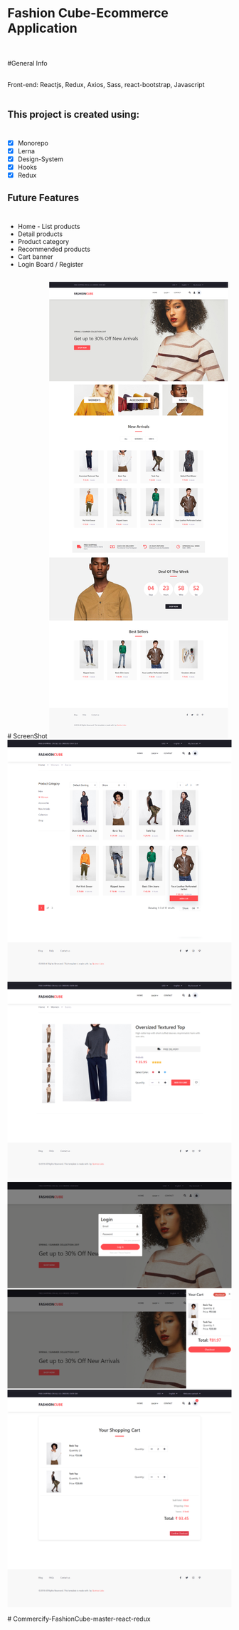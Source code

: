 # Fashion Cube-Ecommerce Application <br/><br/>

#General Info <br/><br/>

Front-end: Reactjs, Redux, Axios, Sass, react-bootstrap, Javascript<br/><br/>

<!-- [Live-Demo](https://quintuslabs.github.io/fashion-cube) <br/><br/>  -->

## This project is created using: <br/><br/>

- [x] Monorepo<br/>
- [x] Lerna<br/>
- [x] Design-System<br/>
- [x] Hooks<br/>
- [x] Redux<br/>
## Future Features <br/><br/>

- Home - List products <br/>
- Detail products<br/>
- Product category<br/>
- Recommended products<br/>
- Cart banner <br/>
- Login Board / Register<br/>
<br/>
# ScreenShot

<img src="screen/screen1.png">
<img src="screen/screen2.png">
<img src="screen/screen3.png">
<img src="screen/screen4.png">
<img src="screen/screen5.png">
<img src="screen/screen6.png">

#   C o m m e r c i f y - F a s h i o n C u b e - m a s t e r - r e a c t - r e d u x 
 
 
